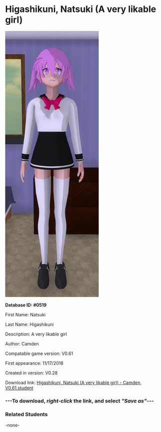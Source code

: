 # Higashikuni, Natsuki (A very likable girl)

<img src="../../Files/Images/Higashikuni, Natsuki (A very likable girl).png" title="Higashikuni, Natsuki (A very likable girl) - Camden, V0.61">

**Database ID: #0519**

First Name: Natsuki

Last Name: Higashikuni

Description: A very likable girl

Author: Camden

Compatable game version: V0.61

First appearance: 11/17/2018

Created in version: V0.28

Download link: <a href="https://raw.githubusercontent.com/Arbiter1223/Daigaku-Gurashi-Custom-Students/master/Files/Student%20Files/Higashikuni%2C%20Natsuki%20(A%20very%20likable%20girl)%20-%20Camden%2C%20V0.61.student">Higashikuni, Natsuki (A very likable girl) - Camden, V0.61.student</a>

### ---**To download, _right-click_ the link, and select _"Save as"_**---

### Related Students

-none-
